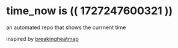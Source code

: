# time_now is (( 1727247600321 ))

an automated repo that shows the currnent time

inspired by [breakingheatmap](https://github.com/breakingheatmap/breakingheatmap)